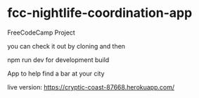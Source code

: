 # fcc-nightlife-coordination-app


FreeCodeCamp Project

you can check it out by cloning and then 

npm run dev for development build

App to help find a bar at your city

live version: https://cryptic-coast-87668.herokuapp.com/ 
